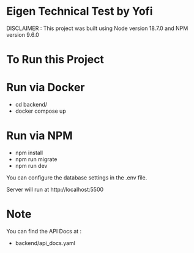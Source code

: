 # Eigen Technical Test by Yofi

DISCLAIMER :
This project was built using Node version 18.7.0 and NPM version 9.6.0

# To Run this Project

# Run via Docker
- cd backend/
- docker compose up

# Run via NPM
- npm install
- npm run migrate
- npm run dev

You can configure the database settings in the .env file.


Server will run at http://localhost:5500

# Note
You can find the API Docs at :
- backend/api_docs.yaml

